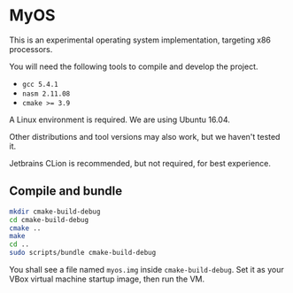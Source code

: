 # MyOS

This is an experimental operating system implementation, targeting x86 processors.

You will need the following tools to compile and develop the project.

- `gcc 5.4.1`
- `nasm 2.11.08`
- `cmake >= 3.9`

A Linux environment is required. We are using Ubuntu 16.04.

Other distributions and tool versions may also work, but we haven't tested it.

Jetbrains CLion is recommended, but not required, for best experience.

## Compile and bundle

```sh
mkdir cmake-build-debug
cd cmake-build-debug
cmake ..
make
cd ..
sudo scripts/bundle cmake-build-debug
```

You shall see a file named `myos.img` inside `cmake-build-debug`.
Set it as your VBox virtual machine startup image, then run the VM.
